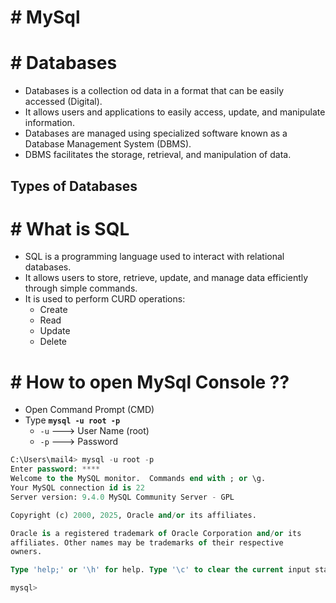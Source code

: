 # # MySql

# # Databases

- Databases is a collection od data in a format that can be easily accessed (Digital).
- It allows users and applications to easily access, update, and manipulate information.
- Databases are managed using specialized software known as a Database Management System (DBMS).
- DBMS facilitates the storage, retrieval, and manipulation of data.

## Types of Databases

# # What is SQL

- SQL is a programming language used to interact with relational databases.
- It allows users to store, retrieve, update, and manage data efficiently through simple commands.
- It is used to perform CURD operations:
  - Create
  - Read
  - Update
  - Delete

# # How to open MySql Console ??

- Open Command Prompt (CMD)
- Type **`mysql -u root -p`**
  - `-u` ---> User Name (root)
  - `-p` ---> Password

``` sql
C:\Users\mail4> mysql -u root -p                                            # User Name = root
Enter password: ****                                                        # Password = 1354
Welcome to the MySQL monitor.  Commands end with ; or \g.
Your MySQL connection id is 22
Server version: 9.4.0 MySQL Community Server - GPL

Copyright (c) 2000, 2025, Oracle and/or its affiliates.

Oracle is a registered trademark of Oracle Corporation and/or its
affiliates. Other names may be trademarks of their respective
owners.

Type 'help;' or '\h' for help. Type '\c' to clear the current input statement.

mysql>
```












